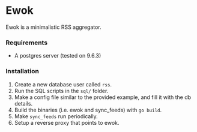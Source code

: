 # Ewok

Ewok is a minimalistic RSS aggregator.

### Requirements
* A postgres server (tested on 9.6.3)

### Installation
1. Create a new database user called `rss`.
2. Run the SQL scripts in the `sql/` folder.
3. Make a config file similar to the provided example, and fill it with
   the db details.
4. Build the binaries (i.e. ewok and sync_feeds) with `go build`.
5. Make `sync_feeds` run periodically.
6. Setup a reverse proxy that points to ewok.

